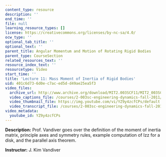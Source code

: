 ```yaml
---
content_type: resource
description: ''
end_time: ''
file: null
learning_resource_types: []
license: https://creativecommons.org/licenses/by-nc-sa/4.0/
ocw_type: ''
optional_tab_title: ''
optional_text: ''
parent_title: Angular Momentum and Motion of Rotating Rigid Bodies
parent_type: CourseSection
related_resources_text: ''
resource_index_text: ''
resourcetype: Video
start_time: ''
title: 'Lecture 11: Mass Moment of Inertia of Rigid Bodies'
uid: 401c6d73-6d0e-c7ac-ed5d-d49ae25ea5f3
video_files:
  archive_url: http://www.archive.org/download/MIT2.003SCF11/MIT2_003SCF11_lec11_300k.mp4
  video_captions_file: /courses/2-003sc-engineering-dynamics-fall-2011/1369a39a9de6511692e20ec1f13873db_YZ9y4zcfCPs.vtt
  video_thumbnail_file: https://img.youtube.com/vi/YZ9y4zcfCPs/default.jpg
  video_transcript_file: /courses/2-003sc-engineering-dynamics-fall-2011/6e181eb5a7fc2584fb1cb3ec5fe8ba40_YZ9y4zcfCPs.pdf
video_metadata:
  youtube_id: YZ9y4zcfCPs
---
```


**Description:** Prof. Vandiver goes over the definition of the moment of inertia matrix, principle axes and symmetry rules, example computation of Izz for a disk, and the parallel axis theorem.

**Instructor:** J. Kim Vandiver

